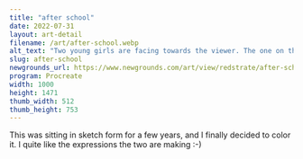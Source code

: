 ```yaml
---
title: "after school"
date: 2022-07-31
layout: art-detail
filename: /art/after-school.webp
alt_text: "Two young girls are facing towards the viewer. The one on the left has blond hair, and doing a peace sign. The other girl is laughing and laying her hands on her skirt. They're in the street, with a stone wall and houses in the distance."
slug: after-school
newgrounds_url: https://www.newgrounds.com/art/view/redstrate/after-school
program: Procreate
width: 1000
height: 1471
thumb_width: 512
thumb_height: 753
---
```

This was sitting in sketch form for a few years, and I finally decided to color it. I quite like the expressions the two are making :-)
